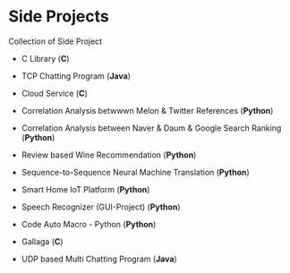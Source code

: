 # Side Projects
Collection of  Side Project
  
* C Library (**C**)  
  
* TCP Chatting Program (**Java**)  
  
* Cloud Service (**C**)  
  
* Correlation Analysis betwwwn Melon & Twitter References (**Python**)  
  
* Correlation Analysis between Naver & Daum & Google Search Ranking  (**Python**)  
  
* Review based Wine Recommendation (**Python**)  
  
* Sequence-to-Sequence Neural Machine Translation (**Python**)  
  
* Smart Home IoT Platform (**Python**)  
  
* Speech Recognizer (GUI-Project) (**Python**)  
  
* Code Auto Macro - Python (**Python**)
  
* Gallaga (**C**)  
  
* UDP based Multi Chatting Program (**Java**)
  
